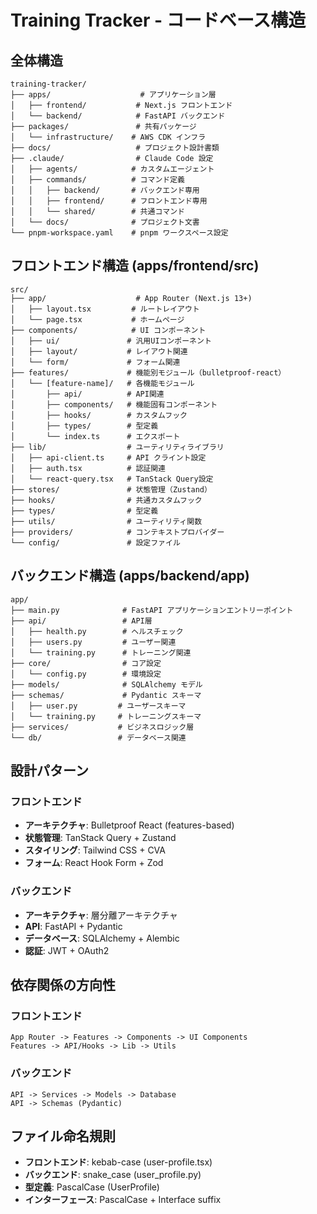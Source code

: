 # Training Tracker - コードベース構造

## 全体構造
```
training-tracker/
├── apps/                    # アプリケーション層
│   ├── frontend/           # Next.js フロントエンド
│   └── backend/            # FastAPI バックエンド
├── packages/               # 共有パッケージ
│   └── infrastructure/    # AWS CDK インフラ
├── docs/                   # プロジェクト設計書類
├── .claude/                # Claude Code 設定
│   ├── agents/            # カスタムエージェント
│   ├── commands/          # コマンド定義
│   │   ├── backend/       # バックエンド専用
│   │   ├── frontend/      # フロントエンド専用
│   │   └── shared/        # 共通コマンド
│   └── docs/              # プロジェクト文書
└── pnpm-workspace.yaml    # pnpm ワークスペース設定
```

## フロントエンド構造 (apps/frontend/src)
```
src/
├── app/                    # App Router (Next.js 13+)
│   ├── layout.tsx         # ルートレイアウト
│   └── page.tsx           # ホームページ
├── components/            # UI コンポーネント
│   ├── ui/               # 汎用UIコンポーネント
│   ├── layout/           # レイアウト関連
│   └── form/             # フォーム関連
├── features/             # 機能別モジュール（bulletproof-react）
│   └── [feature-name]/   # 各機能モジュール
│       ├── api/          # API関連
│       ├── components/   # 機能固有コンポーネント
│       ├── hooks/        # カスタムフック
│       ├── types/        # 型定義
│       └── index.ts      # エクスポート
├── lib/                  # ユーティリティライブラリ
│   ├── api-client.ts     # API クライント設定
│   ├── auth.tsx          # 認証関連
│   └── react-query.tsx   # TanStack Query設定
├── stores/               # 状態管理（Zustand）
├── hooks/                # 共通カスタムフック
├── types/                # 型定義
├── utils/                # ユーティリティ関数
├── providers/            # コンテキストプロバイダー
└── config/               # 設定ファイル
```

## バックエンド構造 (apps/backend/app)
```
app/
├── main.py              # FastAPI アプリケーションエントリーポイント
├── api/                 # API層
│   ├── health.py        # ヘルスチェック
│   ├── users.py         # ユーザー関連
│   └── training.py      # トレーニング関連
├── core/                # コア設定
│   └── config.py        # 環境設定
├── models/              # SQLAlchemy モデル
├── schemas/             # Pydantic スキーマ
│   ├── user.py         # ユーザースキーマ
│   └── training.py     # トレーニングスキーマ
├── services/           # ビジネスロジック層
└── db/                 # データベース関連
```

## 設計パターン

### フロントエンド
- **アーキテクチャ**: Bulletproof React (features-based)
- **状態管理**: TanStack Query + Zustand
- **スタイリング**: Tailwind CSS + CVA
- **フォーム**: React Hook Form + Zod

### バックエンド  
- **アーキテクチャ**: 層分離アーキテクチャ
- **API**: FastAPI + Pydantic
- **データベース**: SQLAlchemy + Alembic
- **認証**: JWT + OAuth2

## 依存関係の方向性

### フロントエンド
```
App Router -> Features -> Components -> UI Components
Features -> API/Hooks -> Lib -> Utils
```

### バックエンド
```
API -> Services -> Models -> Database
API -> Schemas (Pydantic)
```

## ファイル命名規則
- **フロントエンド**: kebab-case (user-profile.tsx)
- **バックエンド**: snake_case (user_profile.py)
- **型定義**: PascalCase (UserProfile)
- **インターフェース**: PascalCase + Interface suffix